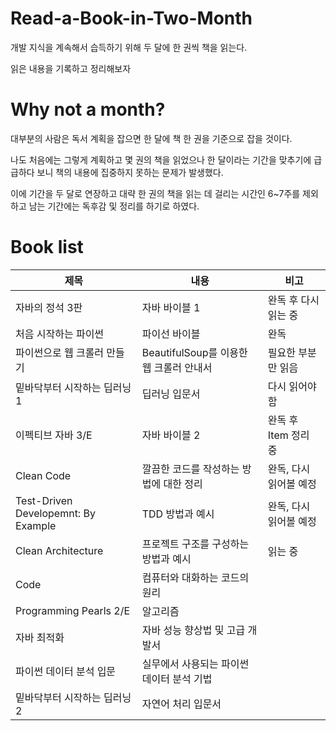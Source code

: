# Read-a-Book-in-Two-Month
개발 지식을 계속해서 습득하기 위해 두 달에 한 권씩 책을 읽는다.  

읽은 내용을 기록하고 정리해보자

# Why not a month?
대부분의 사람은 독서 계획을 잡으면 한 달에 책 한 권을 기준으로 잡을 것이다.

나도 처음에는 그렇게 계획하고 몇 권의 책을 읽었으나
한 달이라는 기간을 맞추기에 급급하다 보니 책의 내용에 집중하지 못하는 문제가 발생했다.

이에 기간을 두 달로 연장하고 대략 한 권의 책을 읽는 데 걸리는 시간인 6~7주를 제외하고 남는 기간에는 독후감 및 정리를 하기로 하였다.

# Book list
|제목|내용|비고|
|----|----|----|
|자바의 정석 3판|자바 바이블 1|완독 후 다시 읽는 중|
|처음 시작하는 파이썬|파이선 바이블|완독|
|파이썬으로 웹 크롤러 만들기|BeautifulSoup를 이용한 웹 크롤러 안내서|필요한 부분만 읽음|
|밑바닥부터 시작하는 딥러닝 1|딥러닝 입문서|다시 읽어야 함|
|이펙티브 자바 3/E|자바 바이블 2|완독 후 Item 정리 중|
|Clean Code|깔끔한 코드를 작성하는 방법에 대한 정리|완독, 다시 읽어볼 예정|
|Test-Driven Developemnt: By Example|TDD 방법과 예시|완독, 다시 읽어볼 예정|
|Clean Architecture|프로젝트 구조를 구성하는 방법과 예시|읽는 중|
|Code|컴퓨터와 대화하는 코드의 원리||
|Programming Pearls 2/E|알고리즘||
|자바 최적화|자바 성능 향상법 및 고급 개발서||
|파이썬 데이터 분석 입문|실무에서 사용되는 파이썬 데이터 분석 기법||
|밑바닥부터 시작하는 딥러닝 2|자연어 처리 입문서||
